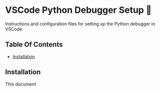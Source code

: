 # VSCode Python Debugger Setup  :snake:
Instructions and configuration files for setting up the Python debugger in VSCode

## Table Of Contents

- [Installation](#installation)

## Installation

This document 
